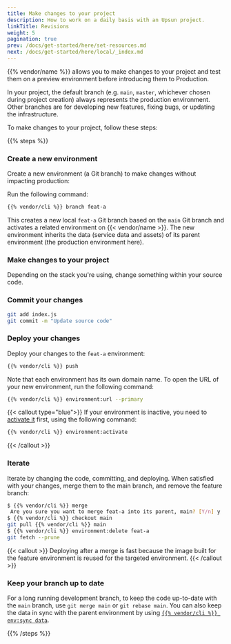```yaml
---
title: Make changes to your project
description: How to work on a daily basis with an Upsun project.
linkTitle: Revisions
weight: 5
pagination: true
prev: /docs/get-started/here/set-resources.md
next: /docs/get-started/here/local/_index.md
---
```


{{% vendor/name %}} allows you to make changes to your project and test them on a preview environment before introducing them to Production.

In your project, the default branch (e.g. `main`, `master`, whichever chosen during project creation) always represents the production environment.
Other branches are for developing new features, fixing bugs, or updating the infrastructure.

To make changes to your project, follow these steps:

{{% steps %}}

### Create a new environment

Create a new environment (a Git branch) to make changes without impacting production:

Run the following command:

```bash {fileName="Terminal"}
{{% vendor/cli %}} branch feat-a
```

This creates a new local `feat-a` Git branch based on the `main` Git branch
and activates a related environment on {{< vendor/name >}}.
The new environment inherits the data (service data and assets) of its parent environment (the production environment here).

### Make changes to your project

Depending on the stack you're using, change something within your source code.

### Commit your changes

```bash {fileName="Terminal"}
git add index.js
git commit -m "Update source code"
```

### Deploy your changes

Deploy your changes to the `feat-a` environment:

```bash {fileName="Terminal"}
{{% vendor/cli %}} push
```

Note that each environment has its own domain name.
To open the URL of your new environment, run the following command:

```bash {fileName="Terminal"}
{{% vendor/cli %}} environment:url --primary
```

{{< callout type="blue">}}
If your environment is inactive, you need to [activate it](/docs/environments/deactivate-environment.md#reactivate-an-environment) first, using the following command:
```bash {fileName="Terminal"}
{{% vendor/cli %}} environment:activate
```
{{< /callout >}}

### Iterate

Iterate by changing the code, committing, and deploying.
When satisfied with your changes, merge them to the main branch,
and remove the feature branch:

```bash {fileName="Terminal"}
$ {{% vendor/cli %}} merge
 Are you sure you want to merge feat-a into its parent, main? [Y/n] y
$ {{% vendor/cli %}} checkout main
git pull {{% vendor/cli %}} main
$ {{% vendor/cli %}} environment:delete feat-a
git fetch --prune
```

{{< callout >}}
Deploying after a merge is fast because the image built for the feature environment is reused for the targeted environment.
{{< /callout >}}

### Keep your branch up to date

For a long running development branch, to keep the code up-to-date with the `main` branch, use `git merge main` or `git rebase main`.
You can also keep the data in sync with the parent environment by using [`{{% vendor/cli %}} env:sync data`](/docs/administration/cli/reference.md#environmentsynchronize).

{{% /steps %}}